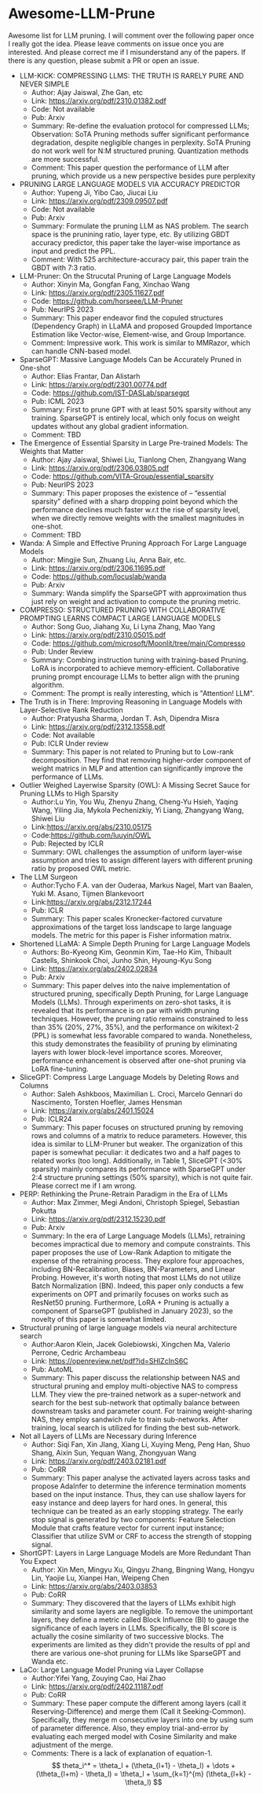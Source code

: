 # Awesome-LLM-Prune

Awesome list for LLM pruning. I will comment over the following paper once I really got the idea. Please leave comments on issue once you are interested. And please correct me if I misunderstand any of the papers. If there is any question, please submit a PR or open an issue. 

- LLM-KICK: COMPRESSING LLMS: THE TRUTH IS RARELY PURE AND NEVER SIMPLE
    - Author: Ajay Jaiswal, Zhe Gan, etc
    - Link: https://arxiv.org/pdf/2310.01382.pdf
    - Code: Not available
    - Pub: Arxiv
    - Summary: Re-define the evaluation protocol for compressed LLMs; Observation: SoTA Pruning methods suffer significant performance degradation, despite negligible changes in perplexity. SoTA Pruning do not work well for N:M structured pruning. Quantization methods are more successful.
    - Comment: This paper question the performance of LLM after pruning, which provide us a new perspective besides pure perplexity
- PRUNING LARGE LANGUAGE MODELS VIA ACCURACY PREDICTOR
    - Author: Yupeng Ji, Yibo Cao, Jiucai Liu 
    - Link: https://arxiv.org/pdf/2309.09507.pdf 
    - Code: Not available 
    - Pub: Arxiv 
    - Summary: Formulate the pruning LLM as NAS problem. The search space is the prunining ratio, layer type, etc. By utilizing GBDT accuracy predictor, this paper take the layer-wise importance as input and predict the PPL. 
    - Comment: With 525 architecture-accuracy pair, this paper train the GBDT with 7:3 ratio. 
- LLM-Pruner: On the Strucutal Pruning of Large Language Models 
    - Author: Xinyin Ma, Gongfan Fang, Xinchao Wang 
    - Link: https://arxiv.org/pdf/2305.11627.pdf 
    - Code: https://github.com/horseee/LLM-Pruner
    - Pub: NeurIPS 2023 
    - Summary: This paper endeavor find the copuled structures (Dependency Graph) in LLaMA and proposed Groupded Importance Estimation like Vector-wise, Element-wise, and Group Importance. 
    - Comment: Impressive work. This work is similar to MMRazor, which can handle CNN-based model. 
- SparseGPT: Massive Language Models Can be Accurately Pruned in One-shot 
    - Author: Elias Frantar, Dan Alistarh
    - Link: https://arxiv.org/pdf/2301.00774.pdf 
    - Code: https://github.com/IST-DASLab/sparsegpt 
    - Pub: ICML 2023
    - Summary: First to prune GPT with at least 50% sparsity without any training. SparseGPT is entirely local, which only focus on weight updates without any global gradient information. 
    - Comment: TBD 
- The Emergence of Essential Sparsity in Large Pre-trained Models: The Weights that Matter
    - Author: Ajay Jaiswal, Shiwei Liu, Tianlong Chen, Zhangyang Wang
    - Link: https://arxiv.org/pdf/2306.03805.pdf
    - Code: https://github.com/VITA-Group/essential_sparsity
    - Pub: NeurIPS 2023 
    - Summary: This paper proposes the existence of – “essential sparsity” defined with a sharp dropping point beyond which the performance declines much faster w.r.t the rise of sparsity level, when we directly remove weights with the smallest magnitudes in one-shot.
    - Comment: TBD 
- Wanda: A Simple and Effective Pruning Approach For Large Language Models
    - Author: Mingjie Sun, Zhuang Liu, Anna Bair, etc.
    - Link: https://arxiv.org/pdf/2306.11695.pdf 
    - Code: https://github.com/locuslab/wanda
    - Pub: Arxiv 
    - Summary: Wanda simplify the SparseGPT with approximation thus just rely on weight and activation to compute the pruning metric. 
- COMPRESSO: STRUCTURED PRUNING WITH COLLABORATIVE PROMPTING LEARNS COMPACT LARGE LANGUAGE MODELS
    - Author: Song Guo, Jiahang Xu, Li Lyna Zhang, Mao Yang 
    - Link: https://arxiv.org/pdf/2310.05015.pdf 
    - Code: https://github.com/microsoft/Moonlit/tree/main/Compresso
    - Pub: Under Review 
    - Summary: Combing instruction tuning with training-based Pruning. LoRA is incorporated to achieve memory-efficient. Collaborative pruning prompt encourage LLMs to better align with the pruning algorithm. 
    - Comment: The prompt is really interesting, which is "Attention! LLM".
- The Truth is in There: Improving Reasoning in Language Models with Layer-Selective Rank Reduction
	- Author: Pratyusha Sharma, Jordan T. Ash, Dipendra Misra 
	- Link: https://arxiv.org/pdf/2312.13558.pdf 
	- Code: Not available 
	- Pub: ICLR Under review 
	- Summary: This paper is not related to Pruning but to Low-rank decomposition. They find that removing higher-order component of weight matrics in MLP and attention can significantly improve the performance of LLMs. 
- Outlier Weighed Layerwise Sparsity (OWL): A Missing Secret Sauce for Pruning LLMs to High Sparsity
	- Author:Lu Yin, You Wu, Zhenyu Zhang, Cheng-Yu Hsieh, Yaqing Wang, Yiling Jia, Mykola Pechenizkiy, Yi Liang, Zhangyang Wang, Shiwei Liu
	- Link:https://arxiv.org/abs/2310.05175
	- Code:https://github.com/luuyin/OWL 
	- Pub: Rejected by ICLR
	- Summary: OWL challenges the assumption of uniform layer-wise assumption and tries to assign different layers with different pruning ratio by proposed OWL metric. 
- The LLM Surgeon
	- Author:Tycho F.A. van der Ouderaa, Markus Nagel, Mart van Baalen, Yuki M. Asano, Tijmen Blankevoort
	- Link:https://arxiv.org/abs/2312.17244
	- Pub: ICLR
	- Summary: This paper scales Kronecker-factored curvature approximations of the target loss landscape to large language models. The metric for this paper is Fisher information matrix. 
- Shortened LLaMA: A Simple Depth Pruning for Large Language Models
	- Authors: Bo-Kyeong Kim, Geonmin Kim, Tae-Ho Kim, Thibault Castells, Shinkook Choi, Junho Shin, Hyoung-Kyu Song
	- Link: https://arxiv.org/abs/2402.02834 
	- Pub: Arxiv 
	- Summary: This paper delves into the naive implementation of structured pruning, specifically Depth Pruning, for Large Language Models (LLMs). Through experiments on zero-shot tasks, it is revealed that its performance is on par with width pruning techniques. However, the pruning ratio remains constrained to less than 35% (20%, 27%, 35%), and the performance on wikitext-2 (PPL) is somewhat less favorable compared to wanda. Nonetheless, this study demonstrates the feasibility of pruning by eliminating layers with lower block-level importance scores. Moreover, performance enhancement is observed after one-shot pruning via LoRA fine-tuning.
- SliceGPT: Compress Large Language Models by Deleting Rows and Columns
	- Author: Saleh Ashkboos, Maximilian L. Croci, Marcelo Gennari do Nascimento, Torsten Hoefler, James Hensman
	- Link: https://arxiv.org/abs/2401.15024 
	- Pub: ICLR24
	- Summary: This paper focuses on structured pruning by removing rows and columns of a matrix to reduce parameters. However, this idea is similar to LLM-Pruner but weaker. The organization of this paper is somewhat peculiar: it dedicates two and a half pages to related works (too long). Additionally, in Table 1, SliceGPT (<30% sparsity) mainly compares its performance with SparseGPT under 2:4 structure pruning settings (50% sparsity), which is not quite fair. Please correct me if I am wrong.
- PERP: Rethinking the Prune-Retrain Paradigm in the Era of LLMs 
	- Author: Max Zimmer, Megi Andoni, Christoph Spiegel, Sebastian Pokutta
	- Link: https://arxiv.org/pdf/2312.15230.pdf
	- Pub: Arxiv 
	- Summary: In the era of Large Language Models (LLMs), retraining becomes impractical due to memory and compute constraints. This paper proposes the use of Low-Rank Adaption to mitigate the expense of the retraining process. They explore four approaches, including BN-Recalibration, Biases, BN-Parameters, and Linear Probing. However, it's worth noting that most LLMs do not utilize Batch Normalization (BN). Indeed, this paper only conducts a few experiments on OPT and primarily focuses on works such as ResNet50 pruning. Furthermore, LoRA + Pruning is actually a component of SparseGPT (published in January 2023), so the novelty of this paper is somewhat limited.
- Structural pruning of large language models via neural architecture search
	- Author:Aaron Klein, Jacek Golebiowski, Xingchen Ma, Valerio Perrone, Cedric Archambeau 
	- Link: https://openreview.net/pdf?id=SHlZcInS6C
	- Pub: AutoML 
	- Summary: This paper discuss the relationship between NAS and structural pruning and employ multi-objective NAS to compress LLM. They view the pre-trained network as a super-network and search for the best sub-network that optimally balance between downstream tasks and parameter count. For training weight-sharing NAS, they employ sandwich rule to train sub-networks. After training, local search is utilized for finding the best sub-network. 
- Not all Layers of LLMs are Necessary during Inference 
	- Author: Siqi Fan, Xin JIang, Xiang Li, Xuying Meng, Peng Han, Shuo Shang, Aixin Sun, Yequan Wang, Zhongyuan Wang
	- Link: https://arxiv.org/pdf/2403.02181.pdf 
	- Pub: CoRR 
	- Summary: This paper analyse the activated layers across tasks and propose AdaInfer to determine the inference termination moments based on the input instance. Thus, they can use shallow layers for easy instance and deep layers for hard ones. In general, this technique can be treated as an early stopping strategy. The early stop signal is generated by two components: Feature Selection Module that crafts feature vector for current input instance; Classifier that utilize SVM or CRF to access the strength of stopping signal. 
- ShortGPT: Layers in Large Language Models are More Redundant Than You Expect
	- Author: Xin Men, Mingyu Xu, Qingyu Zhang, Bingning Wang, Hongyu Lin, Yaojie Lu, Xianpei Han, Weipeng Chen
	- Link: https://arxiv.org/abs/2403.03853 
	- Pub: CoRR 
	- Summary: They discovered that the layers of LLMs exhibit high similarity and some layers are negligible. To remove the unimportant layers, they define a metric called Block Influence (BI) to gauge the significance of each layers in LLMs. Specifically, the BI score is actually the cosine similarity of two successive blocks. The experiments are limited as they didn't provide the results of ppl and there are various one-shot pruning for LLMs like SparseGPT and Wanda etc. 
- LaCo: Large Language Model Pruning via Layer Collapse
	- Author:Yifei Yang, Zouying Cao, Hai Zhao
	- Link: https://arxiv.org/pdf/2402.11187.pdf
	- Pub: CoRR 
	- Summary: These paper compute the different among layers (call it Reserving-Difference) and merge them (Call it Seeking-Common). Specifically, they merge m consecutive layers into one by using sum of parameter difference. Also, they employ trial-and-error by evaluating each merged  model with Cosine Similarity and make adjustment of the merge.
	- Comments: There is a lack of explanation of equation-1. 
$$
theta_i^* = \theta_l + (\theta_{l+1} - \theta_l) + \dots + (\theta_{l+m} - \theta_l)
= \theta_l + \sum_{k=1}^{m} (\theta_{l+k} - \theta_l)
$$